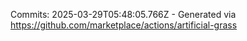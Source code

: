 Commits: 2025-03-29T05:48:05.766Z - Generated via https://github.com/marketplace/actions/artificial-grass
<br>
